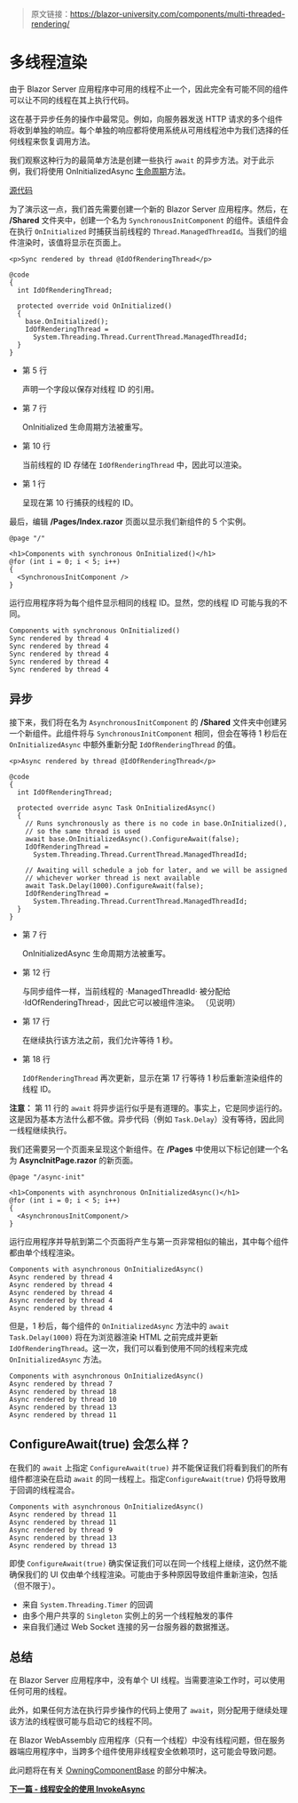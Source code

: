 > 原文链接：https://blazor-university.com/components/multi-threaded-rendering/

# 多线程渲染
由于 Blazor Server 应用程序中可用的线程不止一个，因此完全有可能不同的组件可以让不同的线程在其上执行代码。

这在基于异步任务的操作中最常见。例如，向服务器发送 HTTP 请求的多个组件将收到单独的响应。每个单独的响应都将使用系统从可用线程池中为我们选择的任何线程来恢复调用方法。

我们观察这种行为的最简单方法是创建一些执行 `await` 的异步方法。对于此示例，我们将使用 OnInitializedAsync [生命周期](/components/component-lifecycles/)方法。

[源代码](https://github.com/mrpmorris/blazor-university/tree/master/src/Components/MultithreadedRendering)

为了演示这一点，我们首先需要创建一个新的 Blazor Server 应用程序。然后，在 **/Shared** 文件夹中，创建一个名为 `SynchronousInitComponent` 的组件。该组件会在执行 `OnInitialized` 时捕获当前线程的 `Thread.ManagedThreadId`。当我们的组件渲染时，该值将显示在页面上。

```
<p>Sync rendered by thread @IdOfRenderingThread</p>

@code
{
  int IdOfRenderingThread;

  protected override void OnInitialized()
  {
    base.OnInitialized();
    IdOfRenderingThread =
      System.Threading.Thread.CurrentThread.ManagedThreadId;
  }
}
```

- 第 5 行

  声明一个字段以保存对线程 ID 的引用。

- 第 7 行

  OnInitialized 生命周期方法被重写。

- 第 10 行

  当前线程的 ID 存储在 `IdOfRenderingThread` 中，因此可以渲染。

- 第 1 行

  呈现在第 10 行捕获的线程的 ID。

最后，编辑 **/Pages/Index.razor** 页面以显示我们新组件的 5 个实例。

```
@page "/"

<h1>Components with synchronous OnInitialized()</h1>
@for (int i = 0; i < 5; i++)
{
  <SynchronousInitComponent />
}
```

运行应用程序将为每个组件显示相同的线程 ID。显然，您的线程 ID 可能与我的不同。

```
Components with synchronous OnInitialized()
Sync rendered by thread 4
Sync rendered by thread 4
Sync rendered by thread 4
Sync rendered by thread 4
Sync rendered by thread 4
```

## 异步
接下来，我们将在名为 `AsynchronousInitComponent` 的 **/Shared** 文件夹中创建另一个新组件。此组件将与 `SynchronousInitComponent` 相同，但会在等待 1 秒后在 `OnInitializedAsync` 中额外重新分配 `IdOfRenderingThread` 的值。

```
<p>Async rendered by thread @IdOfRenderingThread</p>

@code
{
  int IdOfRenderingThread;

  protected override async Task OnInitializedAsync()
  {
    // Runs synchronously as there is no code in base.OnInitialized(),
    // so the same thread is used
    await base.OnInitializedAsync().ConfigureAwait(false);
    IdOfRenderingThread =
      System.Threading.Thread.CurrentThread.ManagedThreadId;

    // Awaiting will schedule a job for later, and we will be assigned
    // whichever worker thread is next available
    await Task.Delay(1000).ConfigureAwait(false);
    IdOfRenderingThread =
      System.Threading.Thread.CurrentThread.ManagedThreadId;
  }
}
```

- 第 7 行

  OnInitializedAsync 生命周期方法被重写。

- 第 12 行

  与同步组件一样，当前线程的 ·ManagedThreadId· 被分配给 ·IdOfRenderingThread·，因此它可以被组件渲染。 （见说明）

- 第 17 行

  在继续执行该方法之前，我们允许等待 1 秒。
  
- 第 18 行

  `IdOfRenderingThread` 再次更新，显示在第 17 行等待 1 秒后重新渲染组件的线程 ID。


**注意：** 第 11 行的 `await` 将异步运行似乎是有道理的。事实上，它是同步运行的。这是因为基本方法什么都不做。异步代码（例如 `Task.Delay`）没有等待，因此同一线程继续执行。

我们还需要另一个页面来呈现这个新组件。在 **/Pages** 中使用以下标记创建一个名为 **AsyncInitPage.razor** 的新页面。

```
@page "/async-init"

<h1>Components with asynchronous OnInitializedAsync()</h1>
@for (int i = 0; i < 5; i++)
{
  <AsynchronousInitComponent/>
}
```

运行应用程序并导航到第二个页面将产生与第一页非常相似的输出，其中每个组件都由单个线程渲染。

```
Components with asynchronous OnInitializedAsync()
Async rendered by thread 4
Async rendered by thread 4
Async rendered by thread 4
Async rendered by thread 4
Async rendered by thread 4
```

但是，1 秒后，每个组件的 `OnInitializedAsync` 方法中的 `await Task.Delay(1000)` 将在为浏览器渲染 HTML 之前完成并更新 `IdOfRenderingThread`。这一次，我们可以看到使用不同的线程来完成 `OnInitializedAsync` 方法。

```
Components with asynchronous OnInitializedAsync()
Async rendered by thread 7
Async rendered by thread 18
Async rendered by thread 10
Async rendered by thread 13
Async rendered by thread 11
```

## ConfigureAwait(true) 会怎么样？
在我们的 `await` 上指定 `ConfigureAwait(true)` 并不能保证我们将看到我们的所有组件都渲染在启动 `await` 的同一线程上。指定`ConfigureAwait(true)` 仍将导致用于回调的线程混合。

```
Components with asynchronous OnInitializedAsync()
Async rendered by thread 11
Async rendered by thread 11
Async rendered by thread 9
Async rendered by thread 13
Async rendered by thread 13
```

即使 `ConfigureAwait(true)` 确实保证我们可以在同一个线程上继续，这仍然不能确保我们的 UI 仅由单个线程渲染。可能由于多种原因导致组件重新渲染，包括（但不限于）。

- 来自 `System.Threading.Timer` 的回调
- 由多个用户共享的 `Singleton` 实例上的另一个线程触发的事件
- 来自我们通过 Web Socket 连接的另一台服务器的数据推送。

## 总结
在 Blazor Server 应用程序中，没有单个 UI 线程。当需要渲染工作时，可以使用任何可用的线程。

此外，如果任何方法在执行异步操作的代码上使用了 `await`，则分配用于继续处理该方法的线程很可能与启动它的线程不同。

在 Blazor WebAssembly 应用程序（只有一个线程）中没有线程问题，但在服务器端应用程序中，当跨多个组件使用非线程安全依赖项时，这可能会导致问题。

此问题将在有关 [OwningComponentBase<T>](/dependency-injection/component-scoped-dependencies/owningcomponentbase-generic/) 的部分中解决。

**[下一篇 - 线程安全的使用 InvokeAsync](/components/multi-threaded-rendering/invokeasync)**